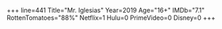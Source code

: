+++
line=441
Title="Mr. Iglesias"
Year=2019
Age="16+"
IMDb="7.1"
RottenTomatoes="88%"
Netflix=1
Hulu=0
PrimeVideo=0
Disney=0
+++

